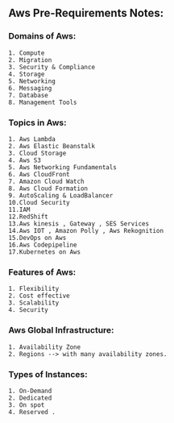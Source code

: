 ## Aws Pre-Requirements Notes:
### Domains of Aws:

    1. Compute 
    2. Migration
    3. Security & Compliance
    4. Storage
    5. Networking
    6. Messaging
    7. Database
    8. Management Tools

### Topics in Aws:

    1. Aws Lambda
    2. Aws Elastic Beanstalk
    3. Cloud Storage
    4. Aws S3
    5. Aws Networking Fundamentals
    6. Aws CloudFront
    7. Amazon Cloud Watch
    8. Aws Cloud Formation
    9. AutoScaling & LoadBalancer
    10.Cloud Security
    11.IAM
    12.RedShift
    13.Aws kinesis , Gateway , SES Services
    14.Aws IOT , Amazon Polly , Aws Rekognition
    15.DevOps on Aws
    16.Aws Codepipeline
    17.Kubernetes on Aws 

### Features of Aws:

    1. Flexibility
    2. Cost effective
    3. Scalability
    4. Security

### Aws Global Infrastructure:

    1. Availability Zone
    2. Regions --> with many availability zones.
    
    
### Types of Instances:

    1. On-Demand 
    2. Dedicated
    3. On spot
    4. Reserved .
    
